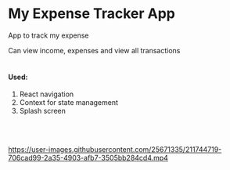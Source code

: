 # My Expense Tracker App
App to track my expense

Can view income, expenses and view all transactions
<br>
<br>
#### Used:
1. React navigation
2. Context for state management
3. Splash screen

<br>
<br>



https://user-images.githubusercontent.com/25671335/211744719-706cad99-2a35-4903-afb7-3505bb284cd4.mp4

